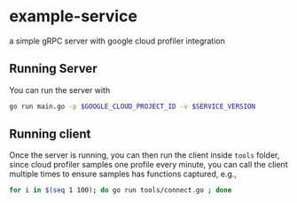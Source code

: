 # example-service
a simple gRPC server with google cloud profiler integration

## Running Server
You can run the server with 
```bash
go run main.go -p $GOOGLE_CLOUD_PROJECT_ID -v $SERVICE_VERSION
```

## Running client
Once the server is running, you can then run the client inside `tools` folder,
since cloud profiler samples one profile every minute, you can call the client 
multiple times to ensure samples has functions captured, e.g., 
```bash
for i in $(seq 1 100); do go run tools/connect.go ; done
```

